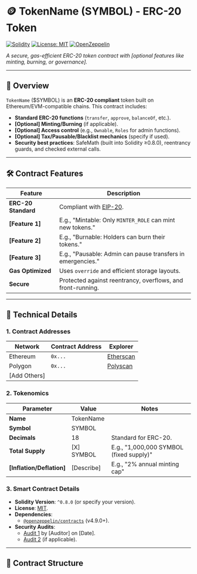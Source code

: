# **🪙 TokenName (SYMBOL) - ERC-20 Token**
[![Solidity](https://img.shields.io/badge/Solidity-^0.8.0-363636.svg?logo=solidity)](https://soliditylang.org/)
[![License: MIT](https://img.shields.io/badge/License-MIT-yellow.svg)](https://opensource.org/licenses/MIT)
[![OpenZeppelin](https://img.shields.io/badge/Built%20with-OpenZeppelin-3677FF)](https://openzeppelin.com/)

*A secure, gas-efficient ERC-20 token contract with [optional features like minting, burning, or governance].*

---

## **📜 Overview**
`TokenName` ($SYMBOL) is an **ERC-20 compliant** token built on Ethereum/EVM-compatible chains. This contract includes:
- **Standard ERC-20 functions** (`transfer`, `approve`, `balanceOf`, etc.).
- **[Optional] Minting/Burning** (if applicable).
- **[Optional] Access control** (e.g., `Ownable`, `Roles` for admin functions).
- **[Optional] Tax/Pausable/Blacklist mechanics** (specify if used).
- **Security best practices**: SafeMath (built into Solidity ≥0.8.0), reentrancy guards, and checked external calls.

---

## **🛠 Contract Features**
| Feature               | Description                                                                 |
|-----------------------|-----------------------------------------------------------------------------|
| **ERC-20 Standard**   | Compliant with [EIP-20](https://eips.ethereum.org/EIPS/eip-20).             |
| **[Feature 1]**       | E.g., "Mintable: Only `MINTER_ROLE` can mint new tokens."                  |
| **[Feature 2]**       | E.g., "Burnable: Holders can burn their tokens."                           |
| **[Feature 3]**       | E.g., "Pausable: Admin can pause transfers in emergencies."                |
| **Gas Optimized**    | Uses `override` and efficient storage layouts.                             |
| **Secure**            | Protected against reentrancy, overflows, and front-running.                |

---

## **🔧 Technical Details**
### **1. Contract Addresses**
| Network       | Contract Address                          | Explorer                                  |
|---------------|--------------------------------------------|-------------------------------------------|
| Ethereum      | `0x...`                                   | [Etherscan](https://etherscan.io/)        |
| Polygon       | `0x...`                                   | [Polyscan](https://polygonscan.com/)      |
| [Add Others]  |                                            |                                           |

### **2. Tokenomics**
| Parameter     | Value                     | Notes                                  |
|---------------|---------------------------|----------------------------------------|
| **Name**      | TokenName                 |                                        |
| **Symbol**    | SYMBOL                    |                                        |
| **Decimals**  | 18                        | Standard for ERC-20.                   |
| **Total Supply** | [X] SYMBOL             | E.g., "1,000,000 SYMBOL (fixed supply)" |
| **[Inflation/Deflation]** | [Describe] | E.g., "2% annual minting cap"          |

### **3. Smart Contract Details**
- **Solidity Version**: `^0.8.0` (or specify your version).
- **License**: [MIT](https://opensource.org/licenses/MIT).
- **Dependencies**:
  - [`@openzeppelin/contracts`](https://github.com/OpenZeppelin/openzeppelin-contracts) (v4.9.0+).
- **Security Audits**:
  - [Audit 1](link) by [Auditor] on [Date].
  - [Audit 2](link) (if applicable).

---

## **📂 Contract Structure**